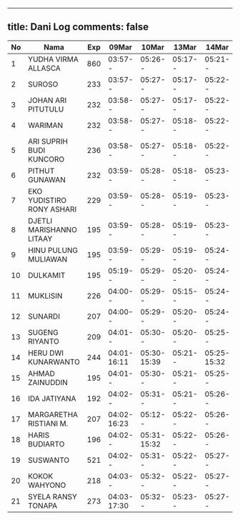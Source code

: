
---
title: Dani Log
comments: false
---

| No | Nama | Exp | 09Mar | 10Mar | 13Mar | 14Mar | 15Mar | 16Mar | 17Mar | 20Mar |
|-----|-----|-----|-----|-----|-----|-----|-----|-----|-----|-----|
| 1 | YUDHA VIRMA ALLASCA | 860 | 03:57-- | 05:26-- | 05:17-- | 05:21-- | 05:21-- | 05:14-- | 05:09-- | 05:34-17:36 |
| 2 | SUROSO | 233 | 03:57-- | 05:27-- | 05:17-- | 05:22-- | 05:22-- | 05:14-- | --- | 17:37-17:37 |
| 3 | JOHAN ARI PITUTULU | 232 | 03:58-- | 05:27-- | 05:17-- | 05:22-- | 05:22-- | 05:14-- | 05:09-- | 17:37-17:37 |
| 4 | WARIMAN | 232 | 03:58-- | 05:27-- | 05:18-- | 05:22-- | 05:22-- | 05:15-- | --- | 05:27-17:37 |
| 5 | ARI SUPRIH BUDI KUNCORO | 236 | 03:58-- | 05:27-- | 05:18-- | 05:22-- | 05:22-- | 05:15-- | 05:10-- | 17:37-17:38 |
| 6 | PITHUT GUNAWAN | 232 | 03:59-- | 05:28-- | 05:18-- | 05:23-- | 05:23-- | 05:15-- | --- | 05:28-17:38 |
| 7 | EKO YUDISTIRO RONY ASHARI | 229 | 03:59-- | 05:28-- | 05:19-- | 05:23-- | 05:23-- | 05:15-- | 05:10-- | 05:28-17:38 |
| 8 | DJETLI MARISHANNO LITAAY | 195 | 03:59-- | 05:28-- | 05:19-- | 05:23-- | 05:23-- | 05:16-- | 05:11-- | 17:39-17:39 |
| 9 | HINU PULUNG MULIAWAN | 195 | 03:59-- | 05:29-- | 05:19-- | 05:24-- | 05:24-- | 05:16-- | --- | 17:39-17:39 |
| 10 | DULKAMIT | 195 | 05:19-- | 05:29-- | 05:20-- | 05:24-- | 05:24-- | 05:16-- | --- | 17:40-17:40 |
| 11 | MUKLISIN | 226 | 04:00-- | 05:29-- | 05:15-- | 05:24-- | 05:24-- | 05:17-- | 05:08-- | 05:29-16:19 |
| 12 | SUNARDI | 207 | 04:00-- | 05:29-- | 05:20-- | 05:24-- | 05:24-- | 05:17-- | 05:12-- | 17:40-17:40 |
| 13 | SUGENG RIYANTO | 209 | 04:01-- | 05:30-- | 05:20-- | 05:25-- | 05:25-- | 05:17-- | --- | 17:20-17:20 |
| 14 | HERU DWI KUNARWANTO | 244 | 04:01-16:11 | 05:30-15:39 | 05:21-- | 05:25-15:32 | 05:25-15:31 | 05:18-15:39 | 05:12-16:54 | 06:41-16:29 |
| 15 | AHMAD ZAINUDDIN | 195 | 04:01-- | 05:30-- | 05:21-- | 05:25-- | 05:25-- | 05:18-- | --- | 17:41-17:41 |
| 16 | IDA JATIYANA | 192 | 04:02-- | 05:31-- | 05:21-- | 05:26-- | 05:26-- | 05:18-- | 05:13-- | 07:23-17:41 |
| 17 | MARGARETHA RISTIANI M. | 207 | 04:02-16:23 | 05:12-- | 05:22-- | 05:26-- | 05:26-- | 05:18-17:09 | 07:21-- | 07:20-16:58 |
| 18 | HARIS BUDIARTO | 196 | 04:02-- | 05:31-15:32 | 05:22-- | 05:26-- | 05:26-- | 05:19-- | 06:26-16:22 | 06:00-17:42 |
| 19 | SUSWANTO | 521 | 04:02-- | 05:31-- | 05:22-- | 05:27-- | 05:27-- | 05:19-- | 06:55-16:52 | 06:46-17:42 |
| 20 | KOKOK WAHYONO | 218 | 04:03-- | 05:32-- | 05:22-- | 05:27-- | 05:27-- | 05:19-- | --- | 17:43-17:43 |
| 21 | SYELA RANSY TONAPA | 273 | 04:03-17:30 | 05:32-- | 05:23-- | 05:27-- | 05:27-- | 05:20-- | --- | 17:31-17:31 |
